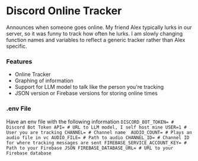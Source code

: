 # Discord Online Tracker
Announces when someone goes online. My friend Alex typically lurks in our server, so it was funny to track how often he lurks. I am slowly changing function names and variables to reflect a generic tracker rather than Alex specific.

### Features
- Online Tracker
- Graphing of information
- Support for LLM model to talk like the person you're tracking
- JSON version or Firebase versions for storing online times

### .env File
Have an env file with the following information
`
DISCORD_BOT_TOKEN= # Discord Bot Token
API= # URL to LLM model, I self host mine
USER=1 # User you are tracking
CHANNEL= # Channel name 
AUDIO_COUNT= # Plays an audio file in vc
AUDIO_FILE= # Path to audio
CHANNEL_ID= # Channel ID for where tracking messages are sent
FIREBASE_SERVICE_ACCOUNT_KEY= # Path to your Firebase JSON
FIREBASE_DATABASE_URL= # URL to your Firebase database
`